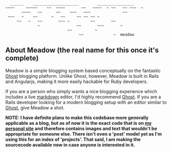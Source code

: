 
```
  ______    ____________________        ________________
~~~~     ~~~~~    ~~  ~~~~       ~~   ~~~~  ~ ~~   ~~ ~~~  ~
       ~~~~   ~~      ~~    ~~~   ~~~              ~~
 ~~~   ~    ~~      ~   ~~     ~~ ~~ ~~ ~
     ~~   ~   ~~       ~~~ ~         ~~       ~~
              ~                ~~       ~~~       ~
                           ~~          ~
                                ~~             ~  meadow
```

About Meadow (the real name for this once it's complete)
---

Meadow is a simple blogging system based conceptually on the fantastic [Ghost](https://ghost.org/) blogging platform. Unlike Ghost, however, Meadow is built in Rails and Angularjs, making it more easily hackable for Ruby developers.

If you are a person who simply wants a nice blogging experience which includes a live [markdown](http://daringfireball.net/projects/markdown/) editor, I'd highly recommend [Ghost](https://ghost.org/). If you are a Rails developer looking for a modern blogging setup with an editor similar to [Ghost](https://ghost.org/), give Meadow a shot.

**NOTE: I have definite plans to make this codebase more generally applicable as a blog, but as of now it is the exact code that is on [my personal site](http://bradley.computer) and therefore contains images and text that wouldn't be appropriate for someone else. There isn't even a 'post' model yet as I'm using this for an index of 'projects'. That said, I am making the sourcecode available now in case anyone is interested in it.**
